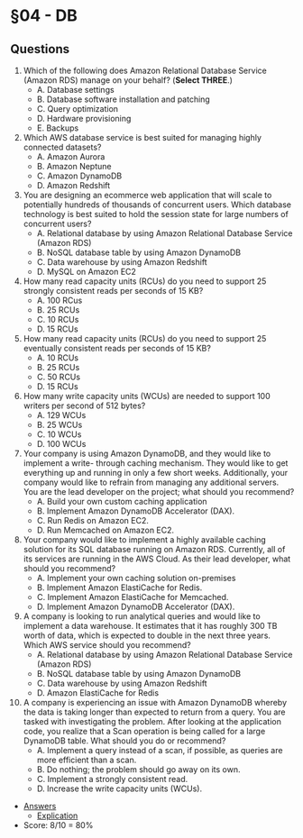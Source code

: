 # §04 - DB

## Questions
1. Which of the following does Amazon Relational Database Service (Amazon RDS) manage
on your behalf? (**Select THREE**.)
    * A. Database settings
    * B. Database software installation and patching
    * C. Query optimization
    * D. Hardware provisioning
    * E. Backups
2. Which AWS database service is best suited for managing highly connected datasets?
    * A. Amazon Aurora
    * B. Amazon Neptune
    * C. Amazon DynamoDB
    * D. Amazon Redshift
3. You are designing an ecommerce web application that will scale to potentially hundreds of
thousands of concurrent users. Which database technology is best suited to hold the session
state for large numbers of concurrent users?
    * A. Relational database by using Amazon Relational Database Service (Amazon RDS)
    * B. NoSQL database table by using Amazon DynamoDB
    * C. Data warehouse by using Amazon Redshift
    * D. MySQL on Amazon EC2
4. How many read capacity units (RCUs) do you need to support 25 strongly consistent reads
per seconds of 15 KB?
    * A. 100 RCus
    * B. 25 RCUs
    * C. 10 RCUs
    * D. 15 RCUs
5. How many read capacity units (RCUs) do you need to support 25 eventually consistent
reads per seconds of 15 KB?
    * A. 10 RCUs
    * B. 25 RCUs
    * C. 50 RCUs
    * D. 15 RCUs
6. How many write capacity units (WCUs) are needed to support 100 writers per second of
512 bytes?
    * A. 129 WCUs
    * B. 25 WCUs
    * C. 10 WCUs
    * D. 100 WCUs
7. Your company is using Amazon DynamoDB, and they would like to implement a write-
through caching mechanism. They would like to get everything up and running in only
a few short weeks. Additionally, your company would like to refrain from managing any
additional servers. You are the lead developer on the project; what should you recommend?
    * A. Build your own custom caching application
    * B. Implement Amazon DynamoDB Accelerator (DAX).
    * C. Run Redis on Amazon EC2.
    * D. Run Memcached on Amazon EC2.
8. Your company would like to implement a highly available caching solution for its SQL
database running on Amazon RDS. Currently, all of its services are running in the AWS
Cloud. As their lead developer, what should you recommend?
    * A. Implement your own caching solution on-premises
    * B. Implement Amazon ElastiCache for Redis.
    * C. Implement Amazon ElastiCache for Memcached.
    * D. Implement Amazon DynamoDB Accelerator (DAX).
9. A company is looking to run analytical queries and would like to implement a data
warehouse. It estimates that it has roughly 300 TB worth of data, which is expected to
double in the next three years. Which AWS service should you recommend?
    * A. Relational database by using Amazon Relational Database Service (Amazon RDS)
    * B. NoSQL database table by using Amazon DynamoDB
    * C. Data warehouse by using Amazon Redshift
    * D. Amazon ElastiCache for Redis
10. A company is experiencing an issue with Amazon DynamoDB whereby the data is taking
longer than expected to return from a query. You are tasked with investigating the problem.
After looking at the application code, you realize that a Scan operation is being called for a
large DynamoDB table. What should you do or recommend?
    * A. Implement a query instead of a scan, if possible, as queries are more efficient than a
scan.
    * B. Do nothing; the problem should go away on its own.
    * C. Implement a strongly consistent read.
    * D. Increase the write capacity units (WCUs).
* [Answers](https://i.imgur.com/LXiUcZ1.png)
   * [Explication]()
* Score: 8/10 = 80% 
